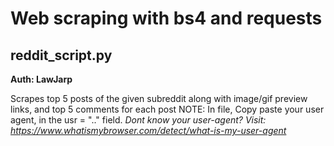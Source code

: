 # Web scraping with bs4 and requests

## reddit_script.py
**Auth: LawJarp**

Scrapes top 5 posts of the given subreddit along with image/gif preview links, and top 5 comments for each post
NOTE: In file, Copy paste your user agent, in the usr = ".." field. 
*Dont know your user-agent? Visit: https://www.whatismybrowser.com/detect/what-is-my-user-agent*
